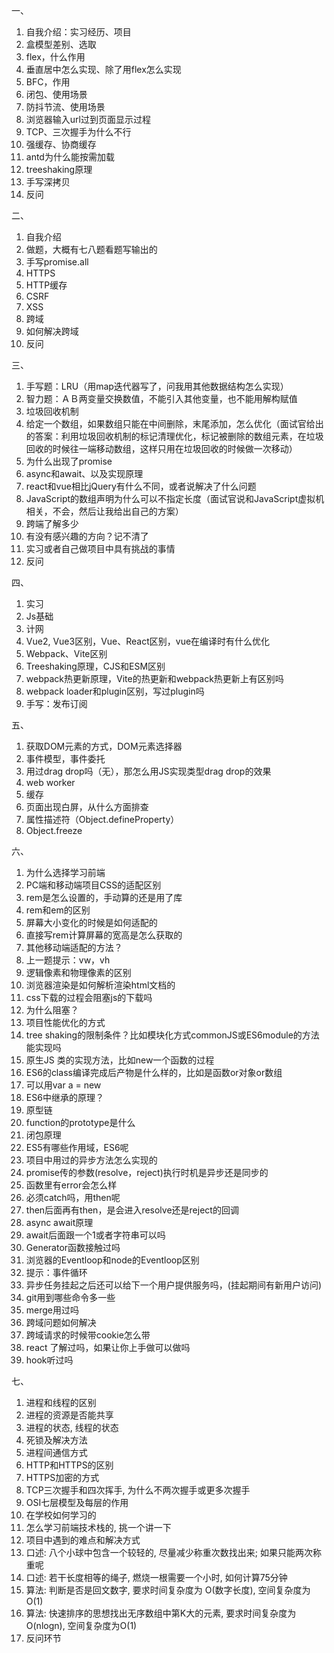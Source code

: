 一、

1. 自我介绍：实习经历、项目
2. 盒模型差别、选取
3. flex，什么作用
4. 垂直居中怎么实现、除了用flex怎么实现
5. BFC，作用
6. 闭包、使用场景
7. 防抖节流、使用场景
8. 浏览器输入url过到页面显示过程
9. TCP、三次握手为什么不行
10. 强缓存、协商缓存
11. antd为什么能按需加载
12. treeshaking原理
13. 手写深拷贝
14. 反问



二、

1. 自我介绍
2. 做题，大概有七八题看题写输出的
3. 手写promise.all
4. HTTPS
5. HTTP缓存
6. CSRF
7. XSS
8. 跨域
9. 如何解决跨域
10. 反问



三、

1. 手写题：LRU（用map迭代器写了，问我用其他数据结构怎么实现）
2. 智力题：ＡＢ两变量交换数值，不能引入其他变量，也不能用解构赋值
3. 垃圾回收机制
4. 给定一个数组，如果数组只能在中间删除，末尾添加，怎么优化（面试官给出的答案：利用垃圾回收机制的标记清理优化，标记被删除的数组元素，在垃圾回收的时候往一端移动数组，这样只用在垃圾回收的时候做一次移动）
5. 为什么出现了promise
6. async和await、以及实现原理
7. react和vue相比jQuery有什么不同，或者说解决了什么问题
8. JavaScript的数组声明为什么可以不指定长度（面试官说和JavaScript虚拟机相关，不会，然后让我给出自己的方案）
9. 跨端了解多少
10. 有没有感兴趣的方向？记不清了
11. 实习或者自己做项目中具有挑战的事情
12. 反问



四、

1. 实习
2. Js基础
3. 计网
4. Vue2, Vue3区别，Vue、React区别，vue在编译时有什么优化
5. Webpack、Vite区别
6. Treeshaking原理，CJS和ESM区别
7. webpack热更新原理，Vite的热更新和webpack热更新上有区别吗
8. webpack loader和plugin区别，写过plugin吗
9. 手写：发布订阅



五、

1. 获取DOM元素的方式，DOM元素选择器
2. 事件模型，事件委托
3. 用过drag drop吗（无），那怎么用JS实现类型drag drop的效果
4. web worker
5. 缓存
6. 页面出现白屏，从什么方面排查
7. 属性描述符（Object.defineProperty）
8. Object.freeze



六、

1. 为什么选择学习前端
2. PC端和移动端项目CSS的适配区别
3. rem是怎么设置的，手动算的还是用了库
4. rem和em的区别
5. 屏幕大小变化的时候是如何适配的
6. 直接写rem计算屏幕的宽高是怎么获取的
7. 其他移动端适配的方法？
8. 上一题提示：vw，vh
9. 逻辑像素和物理像素的区别
10. 浏览器渲染是如何解析渲染html文档的
11. css下载的过程会阻塞js的下载吗
12. 为什么阻塞？
13. 项目性能优化的方式
14. tree shaking的限制条件？比如模块化方式commonJS或ES6module的方法能实现吗
15. 原生JS 类的实现方法，比如new一个函数的过程
16. ES6的class编译完成后产物是什么样的，比如是函数or对象or数组
17. 可以用var a = new 
18. ES6中继承的原理？
19. 原型链
20. function的prototype是什么
21. 闭包原理
22. ES5有哪些作用域，ES6呢
23. 项目中用过的异步方法怎么实现的
24. promise传的参数(resolve，reject)执行时机是异步还是同步的
25. 函数里有error会怎么样
26. 必须catch吗，用then呢
27. then后面再有then，是会进入resolve还是reject的回调
28. async await原理
29. await后面跟一个1或者字符串可以吗
30. Generator函数接触过吗
31. 浏览器的Eventloop和node的Eventloop区别
32. 提示：事件循环
33. 异步任务挂起之后还可以给下一个用户提供服务吗，(挂起期间有新用户访问)
34. git用到哪些命令多一些
35. merge用过吗
36. 跨域问题如何解决
37. 跨域请求的时候带cookie怎么带
38. react 了解过吗，如果让你上手做可以做吗
39. hook听过吗



七、

1. 进程和线程的区别
2. 进程的资源是否能共享
3. 进程的状态, 线程的状态
4. 死锁及解决方法
5. 进程间通信方式
6. HTTP和HTTPS的区别
7. HTTPS加密的方式
8. TCP三次握手和四次挥手, 为什么不两次握手或更多次握手
9. OSI七层模型及每层的作用
10. 在学校如何学习的
11. 怎么学习前端技术栈的, 挑一个讲一下
12. 项目中遇到的难点和解决方式
13. 口述: 八个小球中包含一个较轻的, 尽量减少称重次数找出来; 如果只能两次称重呢
14. 口述: 若干长度相等的绳子, 燃烧一根需要一个小时, 如何计算75分钟
15. 算法: 判断是否是回文数字, 要求时间复杂度为 O(数字长度), 空间复杂度为 O(1)
16. 算法: 快速排序的思想找出无序数组中第K大的元素, 要求时间复杂度为 O(nlogn), 空间复杂度为O(1)
17. 反问环节